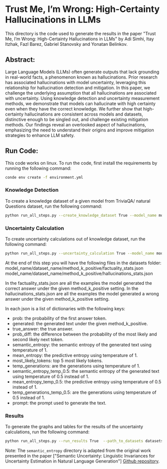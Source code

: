 # Trust Me, I’m Wrong: High-Certainty Hallucinations in LLMs

This directory is the code used to generate the results in the paper "Trust Me, I’m Wrong: High-Certainty Hallucinations
in LLMs" by Adi Simhi, Itay Itzhak, Fazl Barez, Gabriel Stanovsky and Yonatan Belinkov.

## Abstract:

Large Language Models (LLMs) often generate outputs that lack grounding in real-world facts, a phenomenon known as
hallucinations.
Prior research has associated hallucinations with model uncertainty, leveraging this relationship for hallucination
detection and mitigation.
In this paper, we challenge the underlying assumption that all hallucinations are associated with uncertainty.
Using knowledge detection and uncertainty measurement methods,
we demonstrate that models can hallucinate with high certainty even when they have the correct knowledge.
We further show that high-certainty hallucinations are consistent across models and datasets, distinctive enough to be
singled out, and challenge existing mitigation methods.
Our findings reveal an overlooked aspect of hallucinations, emphasizing the need to understand their origins and improve
mitigation strategies to enhance LLM safety.


## Run Code:

This code works on linux. 
To run the code, first install the requirements by running the following command:


```bash
conde env create -f environment.yml
```
### Knowledge Detection
To create a knowledge dataset of a given model from TriviaQA/ natural Questions dataset, run the following command:

```bash
python run_all_steps.py --create_knowledge_dataset True --model_name model_name --path_to_datasets datasets/ --dataset_name natural_question/triviaqa
```
### Uncertainty Calculation
To create uncertainty calculations out of knowledge dataset, run the following command:

```bash
python run_all_steps.py --uncertainty_calculation True --model_name model_name --path_to_datasets datasets/ --dataset_name natural_question/triviaqa --method_k_positive alice/child
```

At the end of this step you will have the following files in the datasets folder:
model_name/dataset_name/method_k_positive/factuality_stats.json
model_name/dataset_name/method_k_positive/hallucinations_stats.json

In the factuality_stats.json are all the examples the model generated the correct answer under the given
method_k_positive setting.
In the hallucinations_stats.json are all the examples the model generated a wrong answer under the given
method_k_positive setting.

In each json is a list of dictionaries with the following keys:

* prob: the probability of the first answer token.
* generated: the generated text under the given method_k_positive.
* true_answer: the true answer.
* prob_diff: the difference between the probability of the most likely and second likely next token.
* semantic_entropy: the semantic entropy of the generated text using temperature of 1.
* mean_entropy: the predictive entropy using temperature of 1.
* most_likely_tokens: top 5 most likely tokens.
* temp_generations: are the generations using temperature of 1.
* semantic_entropy_temp_0.5: the semantic entropy of the generated text using temperature of 0.5 instead of 1.
* mean_entropy_temp_0.5: the predictive entropy using temperature of 0.5 instead of 1.
* temp_generations_temp_0.5: are the generations using temperature of 0.5 instead of 1.
* prompt: the prompt used to generate the text.

### Results
To generate the graphs and tables for the results of the uncertainty calculations, run the following command:

```bash
python run_all_steps.py --run_results True  --path_to_datasets datasets/ 
```

Note: The `semantic_entropy` directory is adapted from the original work presented in the paper ["Semantic Uncertainty: Linguistic Invariances for Uncertainty Estimation in Natural Language Generation"] [Github repository](https://github.com/jlko/semantic_uncertainty). 



